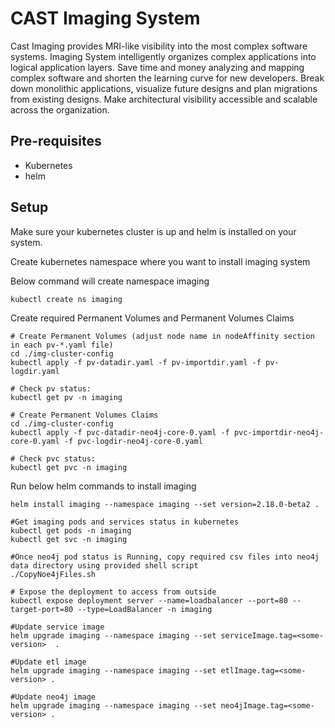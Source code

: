 # CAST Imaging System

Cast Imaging provides MRI-like visibility into the most complex software systems. Imaging System intelligently organizes complex applications into logical application layers. Save time and money analyzing and mapping complex software and shorten the learning curve for new developers. Break down monolithic applications, visualize future designs and plan migrations from existing designs. Make architectural visibility accessible and scalable across the organization.

## Pre-requisites

- Kubernetes
- helm

## Setup

Make sure your kubernetes cluster is up and helm is installed on your system.

Create kubernetes namespace where you want to install imaging system

Below command will create namespace imaging
```
kubectl create ns imaging

```

Create required Permanent Volumes and Permanent Volumes Claims 
```
# Create Permanent Volumes (adjust node name in nodeAffinity section in each pv-*.yaml file)
cd ./img-cluster-config
kubectl apply -f pv-datadir.yaml -f pv-importdir.yaml -f pv-logdir.yaml

# Check pv status:
kubectl get pv -n imaging

# Create Permanent Volumes Claims
cd ./img-cluster-config
kubectl apply -f pvc-datadir-neo4j-core-0.yaml -f pvc-importdir-neo4j-core-0.yaml -f pvc-logdir-neo4j-core-0.yaml

# Check pvc status:
kubectl get pvc -n imaging
```

Run below helm commands to install imaging
```
helm install imaging --namespace imaging --set version=2.18.0-beta2 .

#Get imaging pods and services status in kubernetes 
kubectl get pods -n imaging
kubectl get svc -n imaging

#Once neo4j pod status is Running, copy required csv files into neo4j data directory using provided shell script
./CopyNoe4jFiles.sh 

# Expose the deployment to access from outside
kubectl expose deployment server --name=loadbalancer --port=80 --target-port=80 --type=LoadBalancer -n imaging

#Update service image
helm upgrade imaging --namespace imaging --set serviceImage.tag=<some-version>  .

#Update etl image
helm upgrade imaging --namespace imaging --set etlImage.tag=<some-version> .

#Update neo4j image
helm upgrade imaging --namespace imaging --set neo4jImage.tag=<some-version> .

```
